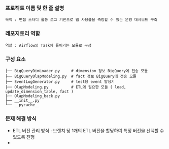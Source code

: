 ### 프로젝트 이름 및 한 줄 설명
```
목적 : 면접 스터디 활동 로그 기반으로 웹 사용률을 측정할 수 있는 운영 대시보드 구축
```
### 레포지토리 역할
```
역할 : Airflow의 Task에 들어가는 모듈로 구성
```
### 구성 요소
```
├── BigQueryDimLoader.py     # dimension 정보 BigQuery에 전송 모듈
├── BigQueryOlapModeling.py  # fact 정보 BigQuery에 전송 모듈
├── EventLogGenerator.py     # test용 event 발생기
├── OlapModeling.py          # ETL에 필요한 모듈 ( load, update_dimension_table, fact )
├── OlapModeling_back.py
├── __init__.py
└── __pycache__
```

### 문제 해결 방식
- ETL 버전 관리 방식 : 브랜치 당 1개의 ETL 버전을 할당하여 특정 버전을 선택할 수 있도록 진행
- 
